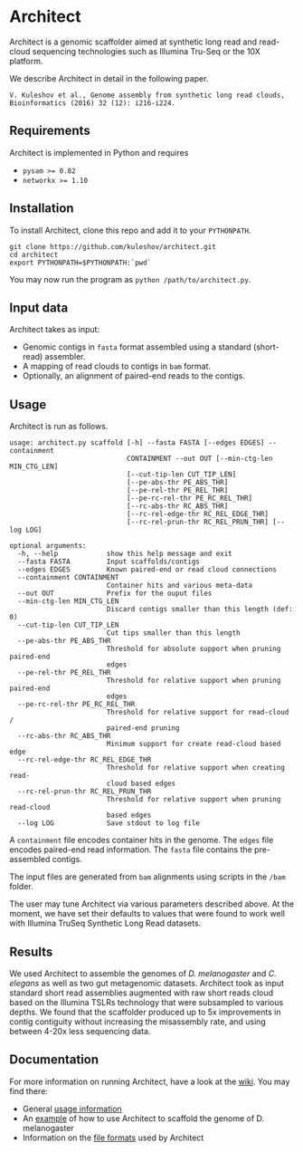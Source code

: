 Architect
=========

Architect is a genomic scaffolder aimed at synthetic long read and read-cloud sequencing technologies
such as Illumina Tru-Seq or the 10X platform. 

We describe Architect in detail in the following paper.

```
V. Kuleshov et al., Genome assembly from synthetic long read clouds, Bioinformatics (2016) 32 (12): i216-i224.
```

## Requirements

Architect is implemented in Python and requires

* `pysam >= 0.82`
* `networkx >= 1.10`

## Installation

To install Architect, clone this repo and add it to your `PYTHONPATH`.

```
git clone https://github.com/kuleshov/architect.git
cd architect
export PYTHONPATH=$PYTHONPATH:`pwd`
```

You may now run the program as `python /path/to/architect.py`.

## Input data

Architect takes as input:
* Genomic contigs in `fasta` format assembled using a standard (short-read) assembler.
* A mapping of read clouds to contigs in `bam` format.
* Optionally, an alignment of paired-end reads to the contigs.

## Usage

Architect is run as follows.

```
usage: architect.py scaffold [-h] --fasta FASTA [--edges EDGES] --containment
                             CONTAINMENT --out OUT [--min-ctg-len MIN_CTG_LEN]
                             [--cut-tip-len CUT_TIP_LEN]
                             [--pe-abs-thr PE_ABS_THR]
                             [--pe-rel-thr PE_REL_THR]
                             [--pe-rc-rel-thr PE_RC_REL_THR]
                             [--rc-abs-thr RC_ABS_THR]
                             [--rc-rel-edge-thr RC_REL_EDGE_THR]
                             [--rc-rel-prun-thr RC_REL_PRUN_THR] [--log LOG]

optional arguments:
  -h, --help            show this help message and exit
  --fasta FASTA         Input scaffolds/contigs
  --edges EDGES         Known paired-end or read cloud connections
  --containment CONTAINMENT
                        Container hits and various meta-data
  --out OUT             Prefix for the ouput files
  --min-ctg-len MIN_CTG_LEN
                        Discard contigs smaller than this length (def: 0)
  --cut-tip-len CUT_TIP_LEN
                        Cut tips smaller than this length
  --pe-abs-thr PE_ABS_THR
                        Threshold for absolute support when pruning paired-end
                        edges
  --pe-rel-thr PE_REL_THR
                        Threshold for relative support when pruning paired-end
                        edges
  --pe-rc-rel-thr PE_RC_REL_THR
                        Threshold for relative support for read-cloud /
                        paired-end pruning
  --rc-abs-thr RC_ABS_THR
                        Minimum support for create read-cloud based edge
  --rc-rel-edge-thr RC_REL_EDGE_THR
                        Threshold for relative support when creating read-
                        cloud based edges
  --rc-rel-prun-thr RC_REL_PRUN_THR
                        Threshold for relative support when pruning read-cloud
                        based edges
  --log LOG             Save stdout to log file
```

A `containment` file encodes container hits in the genome. The `edges` file encodes paired-end read information. The `fasta` file contains the pre-assembled contigs.

The input files are generated from `bam` alignments using scripts in the `/bam` folder.

The user may tune Architect via various parameters described above. At the moment, we have set their defaults to values that were found to work well with Illumina TruSeq Synthetic Long Read datasets.

## Results

We used Architect to assemble the genomes of *D. melanogaster* and *C. elegans* as well as two gut metagenomic datasets.
Architect took as input standard short read assemblies augmented with raw short reads cloud based on the Illumina TSLRs technology that were subsampled to various depths.
We found that the scaffolder produced up to 5x improvements in contig contiguity without increasing the misassembly rate, and using between 4-20x less sequencing data.

## Documentation

For more information on running Architect, have a look at the [wiki](https://github.com/kuleshov/architect/wiki). You may find there:

* General [usage information](https://github.com/kuleshov/architect/wiki/Usage-Information)
* An [example](https://github.com/kuleshov/architect/wiki/D.-melanogaster-Example) of how to use Architect to scaffold the genome of D. melanogaster
* Information on the [file formats](https://github.com/kuleshov/architect/wiki/File-Format-Information) used by Architect